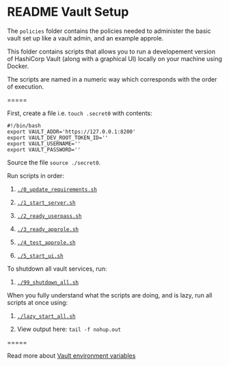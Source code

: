 # README Vault Setup

The `policies` folder contains the policies needed to administer the basic vault set up like a vault admin, and an example approle.

This folder contains scripts that allows you to run a developement version of HashiCorp Vault (along with a graphical UI) locally on your machine using Docker.

The scripts are named in a numeric way which corresponds with the order of execution.

=====

First, create a file i.e. `touch .secret0` with contents:

```
#!/bin/bash
export VAULT_ADDR='https://127.0.0.1:8200'
export VAULT_DEV_ROOT_TOKEN_ID=''
export VAULT_USERNAME=''
export VAULT_PASSWORD=''
```

Source the file `source ./secret0`.

Run scripts in order:

1. [`./0_update_requirements.sh`](./0_update_requirements.sh)

2. [`./1_start_server.sh`](./1_start_server)

3. [`./2_ready_userpass.sh`](./2_ready_userpass.sh)

4. [`./3_ready_approle.sh`](./3_ready_approle.sh)

5. [`./4_test_approle.sh`](./4_test_approle.sh)

6. [`./5_start_ui.sh`](./5_start_ui.sh)


To shutdown all vault services, run:

1. [`./99_shutdown_all.sh`](./99_shutdown_all.sh)


When you fully understand what the scripts are doing, and is lazy, run all scripts at once using:

1. [`./lazy_start_all.sh`](./lazy_start_all.sh)

2. View output here: `tail -f nohup.out`

=====

Read more about [Vault environment variables](https://www.vaultproject.io/docs/commands/environment.html)
